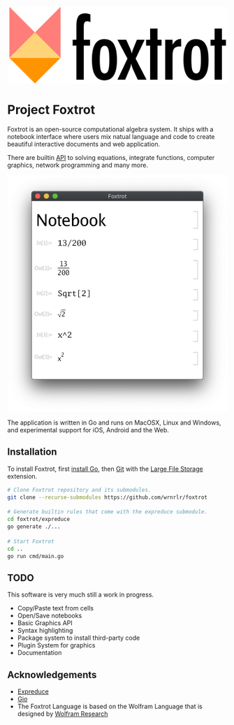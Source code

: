![alt text](logo.png "Foxtrot Logo")

# Project Foxtrot

Foxtrot is an open-source computational algebra system.
It ships with a notebook interface where users mix natual language
and code to create beautiful interactive documents and web application.

There are builtin [API](https://corywalker.github.io/expreduce-docs/)
to solving equations, integrate functions, computer graphics, network programming and many more.    

![alt text](screen.png "Screenshot")

The application is written in Go and runs on MacOSX, Linux and Windows,
and experimental support for iOS, Android and the Web.

## Installation

To install Foxtrot, first  [install Go](https://golang.org/doc/install),
then [Git](https://git-lfs.github.com/)
with the [Large File Storage](https://git-lfs.github.com/) extension.

```bash
# Clone Foxtrot repository and its submodules.
git clone --recurse-submodules https://github.com/wrnrlr/foxtrot

# Generate builtin rules that come with the expreduce submodule.
cd foxtrot/expreduce
go generate ./...

# Start Foxtrot
cd ..
go run cmd/main.go
```

## TODO

This software is very much still a work in progress.

* Copy/Paste text from cells
* Open/Save notebooks
* Basic Graphics API
* Syntax highlighting
* Package system to install third-party code
* Plugin System for graphics
* Documentation

## Acknowledgements

* [Expreduce](https://github.com/corywalker/expreduce)
* [Gio](https://gioui.org/)
* The Foxtrot Language is based on the Wolfram Language that is designed by [Wolfram Research](https://www.wolfram.com/) 